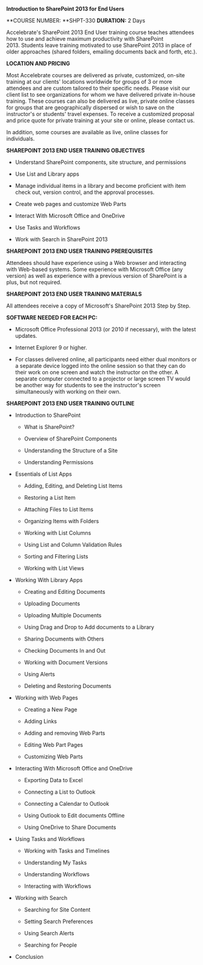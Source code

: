 **Introduction to SharePoint 2013 for End Users**

**COURSE NUMBER: **SHPT-330
**DURATION:** 2 Days

Accelebrate's SharePoint 2013 End User training course teaches attendees how to use and achieve maximum productivity with SharePoint 2013. Students leave training motivated to use SharePoint 2013 in place of older approaches (shared folders, emailing documents back and forth, etc.).

**LOCATION AND PRICING**

Most Accelebrate courses are delivered as private, customized, on-site training at our clients' locations worldwide for groups of 3 or more attendees and are custom tailored to their specific needs. Please visit our client list to see organizations for whom we have delivered private in-house training. These courses can also be delivered as live, private online classes for groups that are geographically dispersed or wish to save on the instructor's or students' travel expenses. To receive a customized proposal and price quote for private training at your site or online, please contact us.

In addition, some courses are available as live, online classes for individuals.

**SHAREPOINT 2013 END USER TRAINING OBJECTIVES**

-   Understand SharePoint components, site structure, and permissions

-   Use List and Library apps

-   Manage individual items in a library and become proficient with item check out, version control, and the approval processes.

-   Create web pages and customize Web Parts

-   Interact With Microsoft Office and OneDrive

-   Use Tasks and Workflows

-   Work with Search in SharePoint 2013

**SHAREPOINT 2013 END USER TRAINING PREREQUISITES**

Attendees should have experience using a Web browser and interacting with Web-based systems. Some experience with Microsoft Office (any version) as well as experience with a previous version of SharePoint is a plus, but not required.

**SHAREPOINT 2013 END USER TRAINING MATERIALS**

All attendees receive a copy of Microsoft's SharePoint 2013 Step by Step.

**SOFTWARE NEEDED FOR EACH PC:**

-   Microsoft Office Professional 2013 (or 2010 if necessary), with the latest updates.

-   Internet Explorer 9 or higher.

-   For classes delivered online, all participants need either dual monitors or a separate device logged into the online session so that they can do their work on one screen and watch the instructor on the other. A separate computer connected to a projector or large screen TV would be another way for students to see the instructor's screen simultaneously with working on their own.

**SHAREPOINT 2013 END USER TRAINING OUTLINE**

-   Introduction to SharePoint

    -   What is SharePoint?

    -   Overview of SharePoint Components

    -   Understanding the Structure of a Site

    -   Understanding Permissions

-   Essentials of List Apps

    -   Adding, Editing, and Deleting List Items

    -   Restoring a List Item

    -   Attaching Files to List Items

    -   Organizing Items with Folders

    -   Working with List Columns

    -   Using List and Column Validation Rules

    -   Sorting and Filtering Lists

    -   Working with List Views

-   Working With Library Apps

    -   Creating and Editing Documents

    -   Uploading Documents

    -   Uploading Multiple Documents

    -   Using Drag and Drop to Add documents to a Library

    -   Sharing Documents with Others

    -   Checking Documents In and Out

    -   Working with Document Versions

    -   Using Alerts

    -   Deleting and Restoring Documents

-   Working with Web Pages

    -   Creating a New Page

    -   Adding Links

    -   Adding and removing Web Parts

    -   Editing Web Part Pages

    -   Customizing Web Parts

-   Interacting With Microsoft Office and OneDrive

    -   Exporting Data to Excel

    -   Connecting a List to Outlook

    -   Connecting a Calendar to Outlook

    -   Using Outlook to Edit documents Offline

    -   Using OneDrive to Share Documents

-   Using Tasks and Workflows

    -   Working with Tasks and Timelines

    -   Understanding My Tasks

    -   Understanding Workflows

    -   Interacting with Workflows

-   Working with Search

    -   Searching for Site Content

    -   Setting Search Preferences

    -   Using Search Alerts

    -   Searching for People

-   Conclusion
